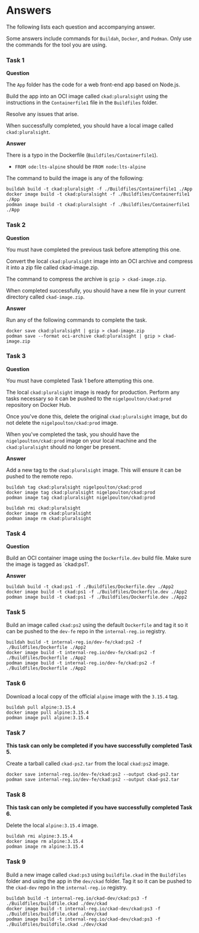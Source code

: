 # Answers

The following lists each question and accompanying answer.

Some answers include commands for `Buildah`, `Docker`, and `Podman`. Only use the commands for the tool you are using.

### Task 1


**Question**

The `App` folder has the code for a web front-end app based on Node.js.

Build the app into an OCI image called `ckad:pluralsight` using the instructions in the `Containerfile1` file in the `Buildfiles` folder.

Resolve any issues that arise.

When successfully completed, you should have a local image called `ckad:pluralsight`.

**Answer**

There is a typo in the Dockerfile (`Buildfiles/Containerfile1`). 
- `FROM ode:lts-alpine` should be `FROM node:lts-alpine`

The command to build the image is any of the following:

```
buildah build -t ckad:pluralsight -f ./Buildfiles/Containerfile1 ./App
docker image build -t ckad:pluralsight -f ./Buildfiles/Containerfile1 ./App
podman image build -t ckad:pluralsight -f ./Buildfiles/Containerfile1 ./App
```

### Task 2

**Question**

You must have completed the previous task before attempting this one.

Convert the local `ckad:pluralsight` image into an OCI archive and compress it into a zip file called ckad-image.zip. 

The command to compress the archive is `gzip > ckad-image.zip`.

When completed successfully, you should have a new file in your current directory called `ckad-image.zip`.

**Answer**

Run any of the following commands to complete the task.

```
docker save ckad:pluralsight | gzip > ckad-image.zip
podman save --format oci-archive ckad:pluralsight | gzip > ckad-image.zip
```

### Task 3

**Question**

You must have completed Task 1 before attempting this one.

The local `ckad:pluralsight` image is ready for production. Perform any tasks necessary so it can be pushed to the `nigelpoulton/ckad:prod` repository on Docker Hub.

Once you've done this, delete the original `ckad:pluralsight` image, but do not delete the `nigelpoulton/ckad:prod` image.

When you've completed the task, you should have the `nigelpoulton/ckad:prod` image on your local machine and the `ckad:pluralsight` should no longer be present.

**Answer**

Add a new tag to the `ckad:pluralsight` image. This will ensure it can be pushed to the remote repo.

```
buildah tag ckad:pluralsight nigelpoulton/ckad:prod
docker image tag ckad:pluralsight nigelpoulton/ckad:prod
podman image tag ckad:pluralsight nigelpoulton/ckad:prod

buildah rmi ckad:pluralsight
docker image rm ckad:pluralsight
podman image rm ckad:pluralsight
```

### Task 4

**Question**

Build an OCI container image using the `Dockerfile.dev` build file. Make sure the image is tagged as `ckad:ps1'.

**Answer**

```
buildah build -t ckad:ps1 -f ./Buildfiles/Dockerfile.dev ./App2
docker image build -t ckad:ps1 -f ./Buildfiles/Dockerfile.dev ./App2
podman image build -t ckad:ps1 -f ./Buildfiles/Dockerfile.dev ./App2
```

### Task 5

Build an image called `ckad:ps2` using the default `Dockerfile` and tag it so it can be pushed to the `dev-fe` repo in the `internal-reg.io` registry.

```
buildah build -t internal-reg.io/dev-fe/ckad:ps2 -f ./Buildfiles/Dockerfile ./App2
docker image build -t internal-reg.io/dev-fe/ckad:ps2 -f ./Buildfiles/Dockerfile ./App2
podman image build -t internal-reg.io/dev-fe/ckad:ps2 -f ./Buildfiles/Dockerfile ./App2
```

### Task 6

Download a local copy of the official `alpine` image with the `3.15.4` tag.

```
buildah pull alpine:3.15.4
docker image pull alpine:3.15.4
podman image pull alpine:3.15.4
```

### Task 7

**This task can only be completed if you have successfully completed Task 5.**

Create a tarball called `ckad-ps2.tar` from the local `ckad:ps2` image.

```
docker save internal-reg.io/dev-fe/ckad:ps2 --output ckad-ps2.tar
podman save internal-reg.io/dev-fe/ckad:ps2 --output ckad-ps2.tar
```

### Task 8

**This task can only be completed if you have successfully completed Task 6.**

Delete the local `alpine:3.15.4` image.

```
buildah rmi alpine:3.15.4 
docker image rm alpine:3.15.4
podman image rm alpine:3.15.4
```

### Task 9

Build a new image called `ckad:ps3` using `buildfile.ckad` in the `Buildfiles` folder and using the app in the `dev/ckad` folder. Tag it so it can be pushed to the `ckad-dev` repo in the `internal-reg.io` registry.

```
buildah build -t internal-reg.io/ckad-dev/ckad:ps3 -f ./Buildfiles/buildfile.ckad ./dev/ckad
docker image build -t internal-reg.io/ckad-dev/ckad:ps3 -f ./Buildfiles/buildfile.ckad ./dev/ckad
podman image build -t internal-reg.io/ckad-dev/ckad:ps3 -f ./Buildfiles/buildfile.ckad ./dev/ckad
```
